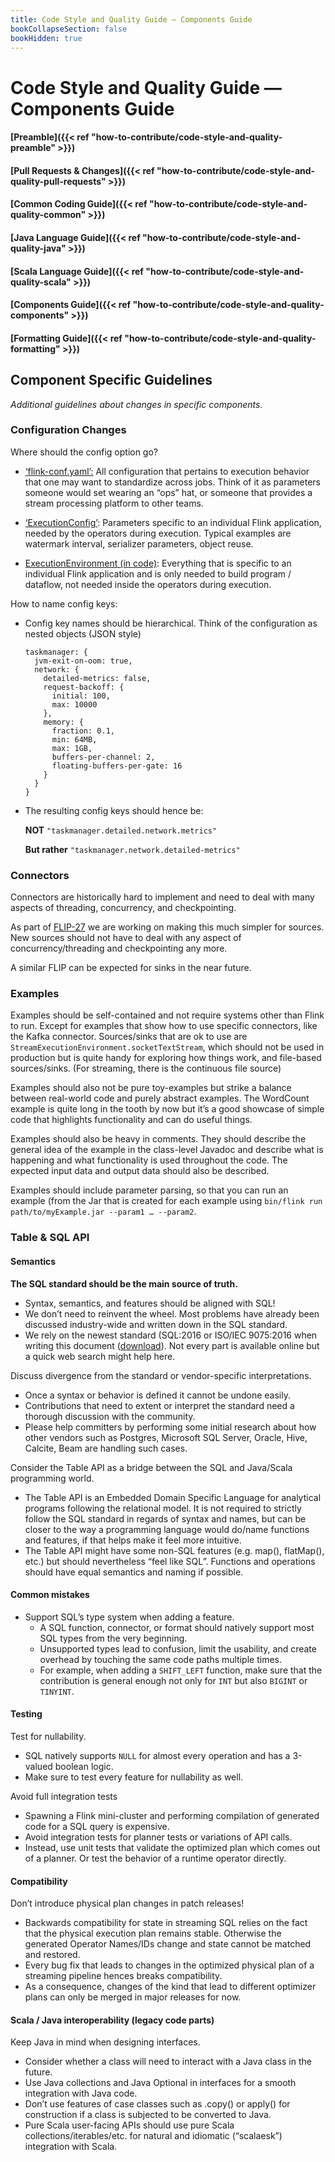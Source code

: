 ```yaml
---
title: Code Style and Quality Guide — Components Guide
bookCollapseSection: false
bookHidden: true
---
```


# Code Style and Quality Guide — Components Guide

#### [Preamble]({{< ref "how-to-contribute/code-style-and-quality-preamble" >}})
#### [Pull Requests & Changes]({{< ref "how-to-contribute/code-style-and-quality-pull-requests" >}})
#### [Common Coding Guide]({{< ref "how-to-contribute/code-style-and-quality-common" >}})
#### [Java Language Guide]({{< ref "how-to-contribute/code-style-and-quality-java" >}})
#### [Scala Language Guide]({{< ref "how-to-contribute/code-style-and-quality-scala" >}})
#### [Components Guide]({{< ref "how-to-contribute/code-style-and-quality-components" >}})
#### [Formatting Guide]({{< ref "how-to-contribute/code-style-and-quality-formatting" >}})

## Component Specific Guidelines

_Additional guidelines about changes in specific components._


### Configuration Changes

Where should the config option go?

* <span style="text-decoration:underline;">‘flink-conf.yaml’:</span> All configuration that pertains to execution behavior that one may want to standardize across jobs. Think of it as parameters someone would set wearing an “ops” hat, or someone that provides a stream processing platform to other teams.

* <span style="text-decoration:underline;">‘ExecutionConfig’</span>: Parameters specific to an individual Flink application, needed by the operators during execution. Typical examples are watermark interval, serializer parameters, object reuse.
* <span style="text-decoration:underline;">ExecutionEnvironment (in code)</span>: Everything that is specific to an individual Flink application and is only needed to build program / dataflow, not needed inside the operators during execution.

How to name config keys:

* Config key names should be hierarchical.
  Think of the configuration as nested objects (JSON style)

  ```
  taskmanager: {
    jvm-exit-on-oom: true,
    network: {
      detailed-metrics: false,
      request-backoff: {
        initial: 100,
        max: 10000
      },
      memory: {
        fraction: 0.1,
        min: 64MB,
        max: 1GB,
        buffers-per-channel: 2,
        floating-buffers-per-gate: 16
      }
    }
  }
  ```

* The resulting config keys should hence be:

  **NOT** `"taskmanager.detailed.network.metrics"`

  **But rather** `"taskmanager.network.detailed-metrics"`


### Connectors

Connectors are historically hard to implement and need to deal with many aspects of threading, concurrency, and checkpointing.

As part of [FLIP-27](https://cwiki.apache.org/confluence/display/FLINK/FLIP-27%3A+Refactor+Source+Interface) we are working on making this much simpler for sources. New sources should not have to deal with any aspect of concurrency/threading and checkpointing any more.

A similar FLIP can be expected for sinks in the near future.


### Examples

Examples should be self-contained and not require systems other than Flink to run. Except for examples that show how to use specific connectors, like the Kafka connector. Sources/sinks that are ok to use are `StreamExecutionEnvironment.socketTextStream`, which should not be used in production but is quite handy for exploring how things work, and file-based sources/sinks. (For streaming, there is the continuous file source)

Examples should also not be pure toy-examples but strike a balance between real-world code and purely abstract examples. The WordCount example is quite long in the tooth by now but it’s a good showcase of simple code that highlights functionality and can do useful things.

Examples should also be heavy in comments. They should describe the general idea of the example in the class-level Javadoc and describe what is happening and what functionality is used throughout the code. The expected input data and output data should also be described.

Examples should include parameter parsing, so that you can run an example (from the Jar that is created for each example using `bin/flink run path/to/myExample.jar --param1 … --param2`.


### Table & SQL API


#### Semantics

**The SQL standard should be the main source of truth.**

* Syntax, semantics, and features should be aligned with SQL!
* We don’t need to reinvent the wheel. Most problems have already been discussed industry-wide and written down in the SQL standard.
* We rely on the newest standard (SQL:2016 or ISO/IEC 9075:2016 when writing this document ([download](https://standards.iso.org/ittf/PubliclyAvailableStandards/c065143_ISO_IEC_TR_19075-5_2016.zip)). Not every part is available online but a quick web search might help here.

Discuss divergence from the standard or vendor-specific interpretations.

* Once a syntax or behavior is defined it cannot be undone easily.
* Contributions that need to extent or interpret the standard need a thorough discussion with the community.
* Please help committers by performing some initial research about how other vendors such as Postgres, Microsoft SQL Server, Oracle, Hive, Calcite, Beam are handling such cases.


Consider the Table API as a bridge between the SQL and Java/Scala programming world.

* The Table API is an Embedded Domain Specific Language for analytical programs following the relational model.
  It is not required to strictly follow the SQL standard in regards of syntax and names, but can be closer to the way a programming language would do/name functions and features, if that helps make it feel more intuitive.
* The Table API might have some non-SQL features (e.g. map(), flatMap(), etc.) but should nevertheless “feel like SQL”. Functions and operations should have equal semantics and naming if possible.


#### Common mistakes

* Support SQL’s type system when adding a feature.
    * A SQL function, connector, or format should natively support most SQL types from the very beginning.
    * Unsupported types lead to confusion, limit the usability, and create overhead by touching the same code paths multiple times.
    * For example, when adding a `SHIFT_LEFT` function, make sure that the contribution is general enough not only for `INT` but also `BIGINT` or `TINYINT`.


#### Testing

Test for nullability.

* SQL natively supports `NULL` for almost every operation and has a 3-valued boolean logic.
* Make sure to test every feature for nullability as well.


Avoid full integration tests

* Spawning a Flink mini-cluster and performing compilation of generated code for a SQL query is expensive.
* Avoid integration tests for planner tests or variations of API calls.
* Instead, use unit tests that validate the optimized plan which comes out of a planner. Or test the behavior of a runtime operator directly.


#### Compatibility

Don’t introduce physical plan changes in patch releases!

* Backwards compatibility for state in streaming SQL relies on the fact that the physical execution plan remains stable. Otherwise the generated Operator Names/IDs change and state cannot be matched and restored.
* Every bug fix that leads to changes in the optimized physical plan of a streaming pipeline hences breaks compatibility.
* As a consequence, changes of the kind that lead to different optimizer plans can only be merged in major releases for now.


#### Scala / Java interoperability (legacy code parts)

Keep Java in mind when designing interfaces.

* Consider whether a class will need to interact with a Java class in the future.
* Use Java collections and Java Optional in interfaces for a smooth integration with Java code.
* Don’t use features of case classes such as .copy() or apply() for construction if a class is subjected to be converted to Java.
* Pure Scala user-facing APIs should use pure Scala collections/iterables/etc. for natural and idiomatic (“scalaesk”) integration with Scala.


